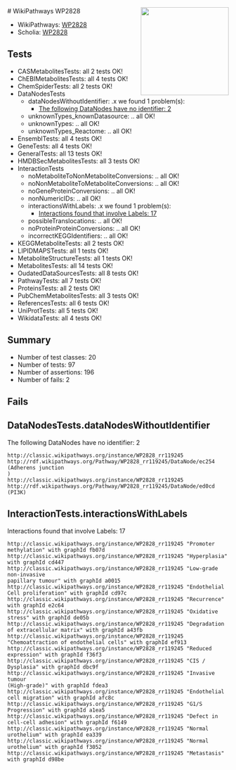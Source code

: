 <img style="float: right; width: 200px" src="https://upload.wikimedia.org/wikipedia/commons/thumb/8/83/Wplogo_with_text_500.png/640px-Wplogo_with_text_500.png" />
# WikiPathways WP2828

* WikiPathways: [WP2828](https://wikipathways.org/pathways/WP2828)
* Scholia: [WP2828](https://scholia.toolforge.org/wikipathways/WP2828)
## Tests
* CASMetabolitesTests: all 2 tests OK!
* ChEBIMetabolitesTests: all 4 tests OK!
* ChemSpiderTests: all 2 tests OK!
* DataNodesTests
    * dataNodesWithoutIdentifier: .x we found 1 problem(s):
        * [The following DataNodes have no identifier: 2](#d2d32fa1)
    * unknownTypes_knownDatasource: .. all OK!
    * unknownTypes: .. all OK!
    * unknownTypes_Reactome: .. all OK!
* EnsemblTests: all 4 tests OK!
* GeneTests: all 4 tests OK!
* GeneralTests: all 13 tests OK!
* HMDBSecMetabolitesTests: all 3 tests OK!
* InteractionTests
    * noMetaboliteToNonMetaboliteConversions: .. all OK!
    * noNonMetaboliteToMetaboliteConversions: .. all OK!
    * noGeneProteinConversions: .. all OK!
    * nonNumericIDs: .. all OK!
    * interactionsWithLabels: .x we found 1 problem(s):
        * [Interactions found that involve Labels: 17](#fe97a8bf)
    * possibleTranslocations: .. all OK!
    * noProteinProteinConversions: .. all OK!
    * incorrectKEGGIdentifiers: .. all OK!
* KEGGMetaboliteTests: all 2 tests OK!
* LIPIDMAPSTests: all 1 tests OK!
* MetaboliteStructureTests: all 1 tests OK!
* MetabolitesTests: all 14 tests OK!
* OudatedDataSourcesTests: all 8 tests OK!
* PathwayTests: all 7 tests OK!
* ProteinsTests: all 2 tests OK!
* PubChemMetabolitesTests: all 3 tests OK!
* ReferencesTests: all 6 tests OK!
* UniProtTests: all 5 tests OK!
* WikidataTests: all 4 tests OK!


## Summary

* Number of test classes: 20
* Number of tests: 97
* Number of assertions: 196
* Number of fails: 2

## Fails

<a name="d2d32fa1" />

## DataNodesTests.dataNodesWithoutIdentifier

The following DataNodes have no identifier: 2
```
http://classic.wikipathways.org/instance/WP2828_rr119245 http://rdf.wikipathways.org/Pathway/WP2828_rr119245/DataNode/ec254 (Adherens junction
)
http://classic.wikipathways.org/instance/WP2828_rr119245 http://rdf.wikipathways.org/Pathway/WP2828_rr119245/DataNode/ed0cd (PI3K)
```

<a name="fe97a8bf" />

## InteractionTests.interactionsWithLabels

Interactions found that involve Labels: 17
```
http://classic.wikipathways.org/instance/WP2828_rr119245 "Promoter methylation" with graphId fb07d
http://classic.wikipathways.org/instance/WP2828_rr119245 "Hyperplasia" with graphId cd447
http://classic.wikipathways.org/instance/WP2828_rr119245 "Low-grade
non-invasive
papillary tumour" with graphId a0015
http://classic.wikipathways.org/instance/WP2828_rr119245 "Endothelial Cell proliferation" with graphId cd97c
http://classic.wikipathways.org/instance/WP2828_rr119245 "Recurrence" with graphId e2c64
http://classic.wikipathways.org/instance/WP2828_rr119245 "Oxidative stress" with graphId de05b
http://classic.wikipathways.org/instance/WP2828_rr119245 "Degradation of extracellular matrix" with graphId a43fb
http://classic.wikipathways.org/instance/WP2828_rr119245 "Chemoattraction of endothelial cells" with graphId ef913
http://classic.wikipathways.org/instance/WP2828_rr119245 "Reduced expression" with graphId f36f3
http://classic.wikipathways.org/instance/WP2828_rr119245 "CIS / Dysplasia" with graphId dbc9f
http://classic.wikipathways.org/instance/WP2828_rr119245 "Invasive tumour
(High-grade)" with graphId fdea3
http://classic.wikipathways.org/instance/WP2828_rr119245 "Endothelial cell migration" with graphId afc8c
http://classic.wikipathways.org/instance/WP2828_rr119245 "G1/S Progression" with graphId a1ea5
http://classic.wikipathways.org/instance/WP2828_rr119245 "Defect in cell-cell adhesion" with graphId f6149
http://classic.wikipathways.org/instance/WP2828_rr119245 "Normal
urothelium" with graphId ea339
http://classic.wikipathways.org/instance/WP2828_rr119245 "Normal urothelium" with graphId f3052
http://classic.wikipathways.org/instance/WP2828_rr119245 "Metastasis" with graphId d98be
```

